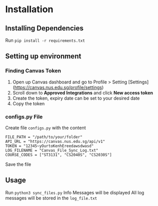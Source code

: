 # Installation

## Installing Dependencies
Run `pip install -r requirements.txt`

## Setting up environment

### Finding Canvas Token
1. Open up Canvas dashboard and go to Profile > Setting
[Settings] (https://canvas.nus.edu.sg/profile/settings)
2. Scroll down to **Approved Integrations** and click **New access token**
3. Create the token, expiry date can be set to your desired date
4. Copy the token

### configs.py File
Create file `configs.py` with the content
```
FILE_PATH = "/path/to/your/folder"
API_URL = "https://canvas.nus.edu.sg/api/v1"
TOKEN = "12345~yOurtoKenhEreedawsdwasd"
LOG_FILENAME = "Canvas_File_Sync_Log.txt"
COURSE_CODES = ["ST3131", "CS2040S", "CS2030S"]
```
Save the file

## Usage
Run `python3 sync_files.py`
Info Messages will be displayed
All log messages will be stored in the `log_file.txt`
